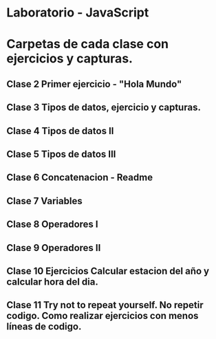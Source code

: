 # Laboratorio - JavaScript

# Carpetas de cada clase con ejercicios y capturas.

## Clase 2 Primer ejercicio - "Hola Mundo"
## Clase 3 Tipos de datos, ejercicio y capturas.
## Clase 4 Tipos de datos II
## Clase 5 Tipos de datos III
## Clase 6 Concatenacion - Readme
## Clase 7 Variables
## Clase 8 Operadores I
## Clase 9 Operadores II
## Clase 10 Ejercicios Calcular estacion del año y calcular hora del dia.
## Clase 11 Try not to repeat yourself. No repetir codigo. Como realizar ejercicios con menos líneas de codigo.